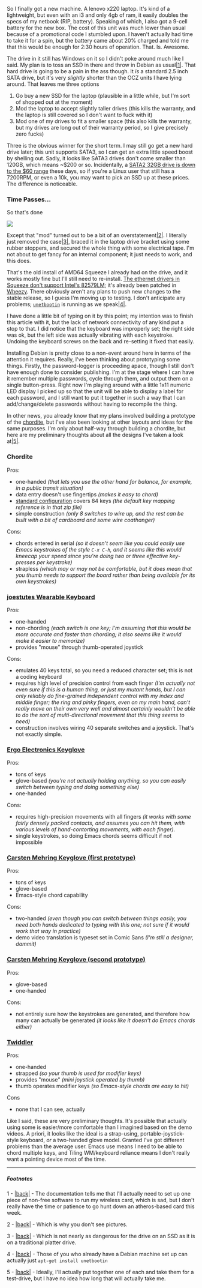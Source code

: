 So I finally got a new machine. A lenovo x220 laptop. It's kind of a lightweight, but even with an i3 and only 4gb of ram, it easily doubles the specs of my netbook (RIP, battery). Speaking of which, I also got a 9-cell battery for the new box. The cost of this unit was much lower than usual because of a promotional code I stumbled upon. I haven't actually had time to take it for a spin, but the battery came about 20% charged and told me that this would be enough for 2:30 hours of operation. That. Is. Awesome.

The drive in it still has Windows on it so I didn't poke around much like I said. My plan is to toss an SSD in there and throw in Debian as usual<a name="note-Mon-Dec-26-224929EST-2011"></a>[|1|](#foot-Mon-Dec-26-224929EST-2011). That hard drive is going to be a pain in the ass though. It *is* a standard 2.5 inch SATA drive, but it's very *slightly* shorter than the OCZ units I have lying around. That leaves me three options


1.   Go buy a new SSD for the laptop (plausible in a little while, but I'm sort of shopped out at the moment)
1.   Mod the laptop to accept slightly taller drives (this kills the warranty, and the laptop is still covered so I don't want to fuck with it)
1.   Mod one of my drives to fit a smaller space (this also kills the warranty, but my drives are long out of their warranty period, so I give precisely zero fucks)


Three is the obvious winner for the short term. I may still go get a new hard drive later; this unit supports SATA3, so I can get an extra little speed boost by shelling out. Sadly, it looks like SATA3 drives don't come smaller than 120GB, which means ~$200 or so. Incidentally, a [SATA2 32GB drive is down to the $60 range](http://www.newegg.ca/Product/Product.aspx?Item=N82E16820227393) these days, so if you're a Linux user that still has a 7200RPM, or even a 10k, you may want to pick an SSD up at these prices. The difference is noticeable.

### <a name="time-passes"></a>Time Passes...

So that's done

![](http://3.bp.blogspot.com/-9Gj0xUCVquU/TvlEEqJF5YI/AAAAAAAAAK0/mDcDfNkAZIw/s400/2011-12-26%2B22.47.38.jpg)

Except that "mod" turned out to be a bit of an overstatement<a name="note-Mon-Dec-26-225044EST-2011"></a>[|2|](#foot-Mon-Dec-26-225044EST-2011). I literally just removed the case<a name="note-Mon-Dec-26-225057EST-2011"></a>[|3|](#foot-Mon-Dec-26-225057EST-2011), braced it in the laptop drive bracket using some rubber stoppers, and secured the whole thing with some electrical tape. I'm not about to get fancy for an internal component; it just needs to work, and this does. 

That's the old install of AMD64 Squeeze I already had on the drive, and it works mostly fine but I'll still need to re-install. [The ethernet drivers in Squeeze don't support Intel's 82579LM](http://bugs.debian.org/cgi-bin/bugreport.cgi?bug=626220); it's already been patched in [Wheezy](http://www.debian.org/devel/debian-installer/). There obviously aren't any plans to push new changes to the stable release, so I guess I'm moving up to testing. I don't anticipate any problems; [`unetbootin`](http://unetbootin.sourceforge.net/) is running as we speak<a name="note-Mon-Dec-26-225122EST-2011"></a>[|4|](#foot-Mon-Dec-26-225122EST-2011).

I have done a little bit of typing on it by this point; my intention was to finish this article with it, but the lack of network connectivity of any kind put a stop to that. I did notice that the keyboard was improperly set; the right side was ok, but the left side was actually vibrating with each keystroke. Undoing the keyboard screws on the back and re-setting it fixed that easily.

Installing Debian is pretty close to a non-event around here in terms of the attention it requires. Really, I've been thinking about prototyping some things. Firstly, the password-logger is proceeding apace, though I still don't have enough done to consider publishing. I'm at the stage where I can have it remember multiple passwords, cycle through them, and output them on a single button-press. Right now I'm playing around with a little 1x11 numeric LED display I picked up so that the unit will be able to display a label for each password, and I still want to put it together in such a way that I can add/change/delete passwords without having to recompile the thing.

In other news, you already know that my plans involved building a prototype of the [chordite](http://chordite.com/), but I've also been looking at other layouts and ideas for the same purposes. I'm only about half-way through building a chordite, but here are my preliminary thoughts about all the designs I've taken a look at<a name="note-Mon-Dec-26-225548EST-2011"></a>[|5|](#foot-Mon-Dec-26-225548EST-2011).

### <a name="chordite"></a>Chordite
Pros:

-   one-handed *(that lets you use the other hand for balance, for example, in a public transit situation)*
-   data entry doesn't use fingertips *(makes it easy to chord)*
-   [standard configuration](http://chordite.com/license.htm) covers 84 keys *(the default key mapping reference is in that zip file)*
-   simple construction *(only 8 switches to wire up, and the rest can be built with a bit of cardboard and some wire coathanger)*

Cons: 

-   chords entered in serial *(so it doesn't seem like you could easily use Emacs keystrokes of the style `C-x C-h`, and it seems like this would kneecap your speed since you're doing two or three effective key-presses per keystroke)*
-   strapless *(which may or may not be comfortable, but it does mean that you thumb needs to support the board rather than being available for its own keystrokes)*


### <a name="joestutes-wearable-keyboard"></a>[joestutes Wearable Keyboard](http://www.youtube.com/watch?v=URqYG-iMcTY#t=02m10s)
Pros:

-   one-handed
-   non-chording *(each switch is one key; I'm assuming that this would be more accurate and faster than chording; it also seems like it would make it easier to memorize)*
-   provides "mouse" through thumb-operated joystick

Cons:

-   emulates 40 keys total, so you need a reduced character set; this is not a coding keyboard
-   requires high level of precision control from each finger *(I'm actually not even sure if this is a human thing, or just my mutant hands, but I can only reliably do fine-grained independent control with my index and middle finger; the ring and pinky fingers, even on my main hand, can't really move on their own very well and almost certainly wouldn't be able to do the sort of multi-directional movement that this thing seems to need)*
-   construction involves wiring 40 separate switches and a joystick. That's not exactly simple.


### <a name="ergo-electronics-keyglove"></a>[Ergo Electronics Keyglove](http://www.youtube.com/watch?v=0I3jZZrPbPs&feature=related)
Pros:

-   tons of keys
-   glove-based *(you're not actually holding anything, so you can easily switch between typing and doing something else)*
-   one-handed

Cons:

-   requires high-precision movements with all fingers *(it works with some fairly densely packed contacts, and assumes you can hit them, with various levels of hand-contorting movements, with each finger)*.
-   single keystrokes, so doing Emacs chords seems difficult if not impossible


### <a name="carsten-mehring-keyglove-first-prototype"></a>[Carsten Mehring Keyglove (first prototype)](http://www.youtube.com/watch?v=zr1kqL08uj4#t=02m00s)
Pros:

-   tons of keys
-   glove-based
-   Emacs-style chord capability

Cons:

-   two-handed *(even though you can switch between things easily, you need both hands dedicated to typing with this one; not sure if it would work that way in practice)*
-   demo video translation is typeset set in Comic Sans *(I'm still a designer, dammit)*


### <a name="carsten-mehring-keyglove-second-prototype"></a>[Carsten Mehring Keyglove (second prototype)](http://www.youtube.com/watch?v=zr1kqL08uj4#t=02m43s)
Pros:

-   glove-based
-   one-handed

Cons:

-   not entirely sure how the keystrokes are generated, and therefore how many can actually be generated *(it looks like it doesn't do Emacs chords either)*


### <a name="twiddler"></a>[Twiddler](http://www.youtube.com/watch?v=zZhWa2FfEac&feature=related)
Pros:

-   one-handed
-   strapped *(so your thumb is used for modifier keys)*
-   provides "mouse" *(mini joystick operated by thumb)*
-   thumb operates modifier keys *(so Emacs-style chords are easy to hit)*

Cons

-   none that I can see, actually


Like I said, these are very preliminary thoughts. It's possible that actually using some is easier/more comfortable than I imagined based on the demo videos. A priori, it looks like the ideal is a strap-using, portable-joystick-style keyboard, *or* a two-handed glove model. Granted I've got different problems than the average user. Emacs use means I need to be able to chord multiple keys, and Tiling WM/keyboard reliance means I don't really want a pointing device most of the time.

* * *
##### Footnotes

1 - <a name="foot-Mon-Dec-26-224929EST-2011"></a>[|back|](#note-Mon-Dec-26-224929EST-2011) - The documentation tells me that I'll actually need to set up one piece of non-free software to run my wireless card, which is sad, but I don't really have the time or patience to go hunt down an atheros-based card this week.

2 - <a name="foot-Mon-Dec-26-225044EST-2011"></a>[|back|](#note-Mon-Dec-26-225044EST-2011) - Which is why you don't see pictures.

3 - <a name="foot-Mon-Dec-26-225057EST-2011"></a>[|back|](#note-Mon-Dec-26-225057EST-2011) - Which is not nearly as dangerous for the drive on an SSD as it is on a traditional platter drive.

4 - <a name="foot-Mon-Dec-26-225122EST-2011"></a>[|back|](#note-Mon-Dec-26-225122EST-2011) - Those of you who already have a Debian machine set up can actually just `apt-get install unetbootin`

5 - <a name="foot-Mon-Dec-26-225548EST-2011"></a>[|back|](#note-Mon-Dec-26-225548EST-2011) - Ideally, I'll actually put together one of each and take them for a test-drive, but I have no idea how long that will actually take me.
